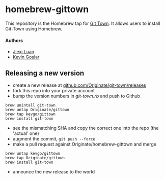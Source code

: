 # homebrew-gittown

This repository is the Homebrew tap for <a href="https://github.com/Originate/git-town" target="_blank">Git Town</a>.
It allows users to install Git-Town using Homebrew.

#### Authors
* <a href="https://github.com/jiexi" target="_blank">Jiexi Luan</a>
* <a href="https://github.com/kevgo" target="_blank">Kevin Goslar</a>


## Releasing a new version

* create a new release at <a href="https://github.com/Originate/git-town/releases" target="_blank">github.com/Originate/git-town/releases</a>
* fork this repo into your private account
* bump the version numbers in _git-town.rb_ and push to Github

```shell
brew unintall git-town
brew untap Originate/gittown
brew tap kevgo/gittown
brew install git-town
```

* see the mismatching SHA and copy the correct one into the repo (the 'actual' one)
* augment the commit, `git push --force`
* make a pull request against Originate/homebrew-gittown and merge


```
brew untap kevgo/gittown
brew tap Originate/gittown
brew install git-town
```

* announce the new release to the world
